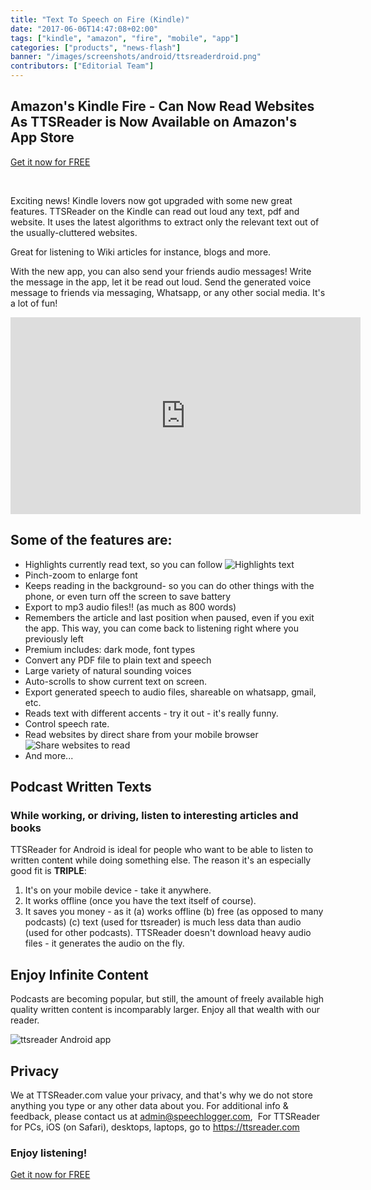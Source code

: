 ```yaml
---
title: "Text To Speech on Fire (Kindle)"
date: "2017-06-06T14:47:08+02:00"
tags: ["kindle", "amazon", "fire", "mobile", "app"]
categories: ["products", "news-flash"]
banner: "/images/screenshots/android/ttsreaderdroid.png"
contributors: ["Editorial Team"]
---
```


## Amazon's Kindle Fire - Can Now Read Websites As TTSReader is Now Available on Amazon's App Store

<p class="read-more text-center">
    <a href="http://amzn.to/2scCRR5" class="btn btn-template-primary">Get it now for FREE</a>
</p>

<br>

Exciting news! Kindle lovers now got upgraded with some new great features.
TTSReader on the Kindle can read out loud any text, pdf and website. It uses the latest algorithms to extract only the relevant text out of the usually-cluttered websites.

Great for listening to Wiki articles for instance, blogs and more.

With the new app, you can also send your friends audio messages! Write the message in the app, let it be read out loud. Send the generated voice message to friends via messaging, Whatsapp, or any other social media. It's a lot of fun!

<div class="videoWrapper video47">
    <!-- Copy & Pasted from YouTube -->
    <iframe width="560" height="315" src="https://www.youtube.com/embed/2gds950ZrZs" frameborder="0" allowfullscreen></iframe>
</div>

## Some of the features are:
* Highlights currently read text, so you can follow
![Highlights text](/images/screenshots/android/droid-screen-highlight-text.png 'Highlights text')
* Pinch-zoom to enlarge font
* Keeps reading in the background- so you can do other things with the phone, or even turn off the screen to save battery
* Export to mp3 audio files!! (as much as 800 words)
* Remembers the article and last position when paused, even if you exit the app. This way, you can come back to listening right where you previously left
* Premium includes: dark mode, font types
* Convert any PDF file to plain text and speech
* Large variety of natural sounding voices
* Auto-scrolls to show current text on screen.
* Export generated speech to audio files, shareable on whatsapp, gmail, etc.
* Reads text with different accents - try it out - it's really funny.
* Control speech rate.
* Read websites by direct share from your mobile browser
![Share websites to read](/images/screenshots/android/droid-screen-share-website.png 'Share websites to read')
* And more...


## Podcast Written Texts

### While working, or driving, listen to interesting articles and books

TTSReader for Android is ideal for people who want to be able to listen to written content while doing something else. The reason it's an especially good fit is **TRIPLE**:

1. It's on your mobile device - take it anywhere.
2. It works offline (once you have the text itself of course).
3. It saves you money - as it (a) works offline (b) free (as opposed to many podcasts) (c) text (used for ttsreader) is much less data than audio (used for other podcasts). TTSReader doesn't download heavy audio files - it generates the audio on the fly.


## Enjoy Infinite Content

Podcasts are becoming popular, but still, the amount of freely available high quality written content is incomparably larger. Enjoy all that wealth with our reader.

![ttsreader Android app](/images/screenshots/android/ttsreaderdroid.png 'ttsreader - mobile - android - text to speech')

## Privacy

We at TTSReader.com value your privacy, and that's why we do not store anything you type or any other data about you.
For additional info & feedback, please contact us at admin@speechlogger.com,  For TTSReader for PCs, iOS (on Safari), desktops, laptops, go to https://ttsreader.com

### Enjoy listening!


<p class="read-more text-center">
    <a href="http://amzn.to/2scCRR5" class="btn btn-template-primary">Get it now for FREE</a>
</p>
